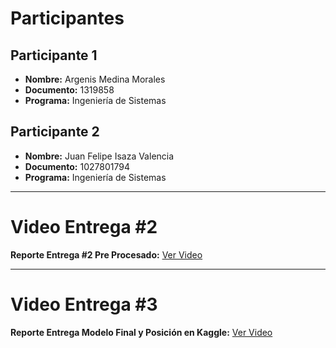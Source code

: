 # Participantes

## Participante 1
- **Nombre:** Argenis Medina Morales
- **Documento:** 1319858
- **Programa:** Ingeniería de Sistemas

## Participante 2
- **Nombre:** Juan Felipe Isaza Valencia
- **Documento:** 1027801794
- **Programa:** Ingeniería de Sistemas

---

# Video Entrega #2

**Reporte Entrega #2 Pre Procesado:** [Ver Video](https://youtu.be/EGQ_f5lazs0)

---

# Video Entrega #3

**Reporte Entrega Modelo Final y Posición en Kaggle:** [Ver Video](https://youtu.be/HGLw202aXNI)
